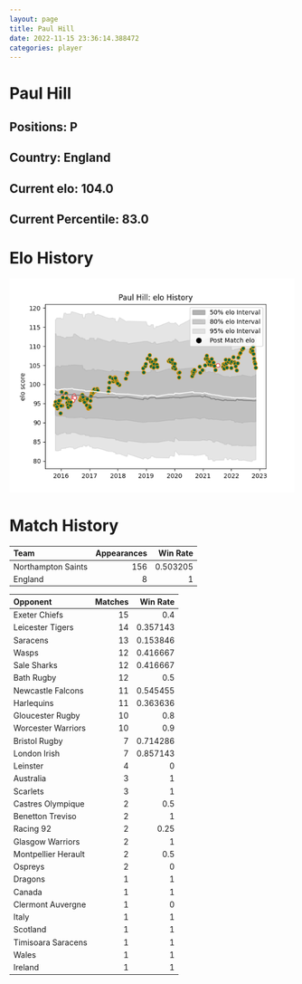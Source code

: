 ```yaml
---  
layout: page  
title: Paul Hill  
date: 2022-11-15 23:36:14.388472  
categories: player  
---
```

# Paul Hill

## Positions: P

## Country: England

## Current elo: 104.0

## Current Percentile: 83.0

# Elo History


![elo history](history_PaulHill.png)
# Match History


| Team               |   Appearances |   Win Rate |
|:-------------------|--------------:|-----------:|
| Northampton Saints |           156 |   0.503205 |
| England            |             8 |   1        |

| Opponent            |   Matches |   Win Rate |
|:--------------------|----------:|-----------:|
| Exeter Chiefs       |        15 |   0.4      |
| Leicester Tigers    |        14 |   0.357143 |
| Saracens            |        13 |   0.153846 |
| Wasps               |        12 |   0.416667 |
| Sale Sharks         |        12 |   0.416667 |
| Bath Rugby          |        12 |   0.5      |
| Newcastle Falcons   |        11 |   0.545455 |
| Harlequins          |        11 |   0.363636 |
| Gloucester Rugby    |        10 |   0.8      |
| Worcester Warriors  |        10 |   0.9      |
| Bristol Rugby       |         7 |   0.714286 |
| London Irish        |         7 |   0.857143 |
| Leinster            |         4 |   0        |
| Australia           |         3 |   1        |
| Scarlets            |         3 |   1        |
| Castres Olympique   |         2 |   0.5      |
| Benetton Treviso    |         2 |   1        |
| Racing 92           |         2 |   0.25     |
| Glasgow Warriors    |         2 |   1        |
| Montpellier Herault |         2 |   0.5      |
| Ospreys             |         2 |   0        |
| Dragons             |         1 |   1        |
| Canada              |         1 |   1        |
| Clermont Auvergne   |         1 |   0        |
| Italy               |         1 |   1        |
| Scotland            |         1 |   1        |
| Timisoara Saracens  |         1 |   1        |
| Wales               |         1 |   1        |
| Ireland             |         1 |   1        |
